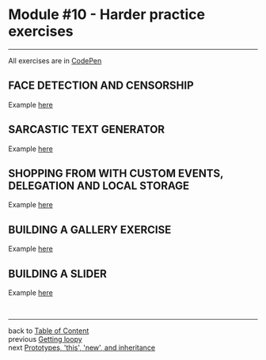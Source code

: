 <a name="HarderPracticeExercises"></a>

# **Module #10 - Harder practice exercises**

---

All exercises are in [CodePen](https://codepen.io/collection/XjJQYz)

<a name="FaceDetectionAndCensorship"></a>

## **FACE DETECTION AND CENSORSHIP**

Example [here](https://codepen.io/cgope/pen/poeEBJX)

<a name="SarcasticTextGenerator"></a>

## **SARCASTIC TEXT GENERATOR**

Example [here](https://codepen.io/cgope/pen/LYWBppQ)

<a name="ShoppingFromCustomEventsDelegationLocalStorage"></a>

## **SHOPPING FROM WITH CUSTOM EVENTS, DELEGATION AND LOCAL STORAGE**

Example [here](https://codepen.io/cgope/pen/ExWBwjx)

<a name="BuildingGalleryExercise"></a>

## **BUILDING A GALLERY EXERCISE**

Example [here](https://codepen.io/cgope/pen/yLbNWBO)

<a name="BuildingSlider"></a>

## **BUILDING A SLIDER**

Example [here](https://codepen.io/cgope/details/KKmVavv)

<br>

---

back to [Table of Content](tableOfContent.md)  
previous [Getting loopy](09_GettingLoopy.md)  
next [Prototypes, 'this', 'new', and inheritance](11_Prototype.md)
